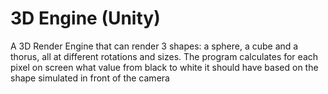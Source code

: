 # 3D Engine (Unity)
 A 3D Render Engine that can render 3 shapes: a sphere, a cube and a thorus, all at different rotations and sizes. The  program calculates for each pixel on screen what value from black to white it should have based on the shape simulated in  front of the camera
